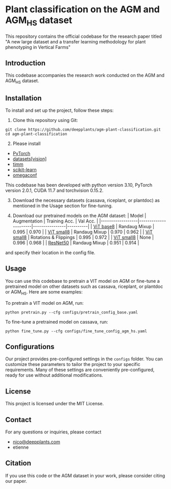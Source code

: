 # Plant classification on the AGM and AGM<sub>HS</sub> dataset

This repository contains the official codebase for the research paper titled "A new large dataset and a transfer learning methodology for plant phenotyping in Vertical Farms" 
## Introduction

This codebase accompanies the research work conducted on the AGM and AGM<sub>HS</sub> dataset.

## Installation

To install and set up the project, follow these steps:

1. Clone this repository using Git:

```shell
git clone https://github.com/deepplants/agm-plant-classification.git
cd agm-plant-classification
```
2. Please install 
- [PyTorch](https://pytorch.org/get-started/locally/) 
- [datasets\[vision\]](https://huggingface.co/docs/datasets/installation) 
- [timm](https://pypi.org/project/timm/)
- [scikit-learn](https://scikit-learn.org/stable/install.html)
- [omegaconf](https://pypi.org/project/omegaconf/)

This codebase has been developed with python version 3.10, PyTorch version 2.0.1, CUDA 11.7 and torchvision 0.15.2.

3. Download the necessary datasets (cassava, riceplant, or plantdoc) as mentioned in the Usage section for fine-tuning.

4. Download our pretrained models on the AGM dataset:
| Model           | Augmentation           | Training Acc. | Val Acc. |
|------------------|----------------------|----------------|----------|
| [ViT base8](https://drive.google.com/file/d/17llNvslEptPDuJ2dd9utZERknNm9Sq_p/view?usp=sharing)       | Randaug Mixup         | 0.995          | 0.970    |
| [ViT small8](https://drive.google.com/file/d/1B5OmwA4kAh87N_BJifj6QkvwfztuKhA2/view?usp=sharing)      | Randaug Mixup         | 0.970          | 0.962    |
| [ViT small8](https://drive.google.com/file/d/1dkDUInmXb143UOPQCAY6GOj-bDfjxPkY/view?usp=sharing)      | Rotations & Flippings | 0.995          | 0.972    |
| [ViT small8](https://drive.google.com/file/d/16YlTdt3IBYvGEJh15dWenvPURNdAbe5n/view?usp=sharing)      | None                   | 0.996          | 0.968    |
| [ResNet50](https://drive.google.com/file/d/1bc-XTZYCyxvlOlz4_quvioGvil80P4AE/view?usp=sharing)        | Randaug Mixup         | 0.951          | 0.914    |

and specify their location in the config file.

## Usage
You can use this codebase to pretrain a VIT model on AGM or fine-tune a pretrained model on other datasets such as cassava, riceplant, or plantdoc or AGM<sub>HS</sub>. Here are some examples:

To pretrain a VIT model on AGM, run:
```shell
python pretrain.py --cfg configs/pretrain_config_base.yaml
```
To fine-tune a pretrained model on cassava, run:
```shell
python fine_tune.py --cfg configs/fine_tune_config_agm_hs.yaml
```
## Configurations

Our project provides pre-configured settings in the `configs` folder. You can customize these parameters to tailor the project to your specific requirements. Many of these settings are conveniently pre-configured, ready for use without additional modifications.

## License
This project is licensed under the MIT License.

## Contact
For any questions or inquiries, please contact 
- nico@deepplants.com
- etienne

## Citation

If you use this code or the AGM dataset in your work, please consider citing our paper.
